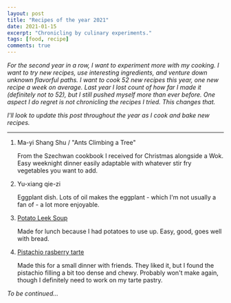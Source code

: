 ```yaml
---
layout: post
title: "Recipes of the year 2021"
date: 2021-01-15
excerpt: "Chronicling by culinary experiments."
tags: [food, recipe]
comments: true
---
```

*For the second year in a row, I want to experiment more with my cooking. I want to try new recipes, use interesting ingredients, and venture down unknown flavorful paths. I want to cook 52 new recipes this year, one new recipe a week on average. Last year I lost count of how far I made it (definitely not to 52), but I still pushed myself more than ever before. One aspect I do regret is not chronicling the recipes I tried. This changes that.*

*I'll look to update this post throughout the year as I cook and bake new recipes.*
***

1. Ma-yi Shang Shu / "Ants Climbing a Tree"

    From the Szechwan cookbook I received for Christmas alongside a Wok. Easy weeknight dinner easily adaptable with whatever stir fry vegetables you want to add.

2. Yu-xiang qie-zi

    Eggplant dish. Lots of oil makes the eggplant - which I'm not usually a fan of - a lot more enjoyable.

3. [Potato Leek Soup](https://www.onceuponachef.com/recipes/potato-leek-soup.html)

    Made for lunch because I had potatoes to use up. Easy, good, goes well with bread.

4. [Pistachio rasberry tarte](https://cooking.nytimes.com/recipes/1018820-pistachio-and-raspberry-tart?action=click&module=RecipeBox&pgType=recipebox-page&region=all&rank=0)

    Made this for a small dinner with friends. They liked it, but I found the pistachio filling a bit too dense and chewy. Probably won't make again, though I definitely need to work on my tarte pastry.


*To be continued...* 
